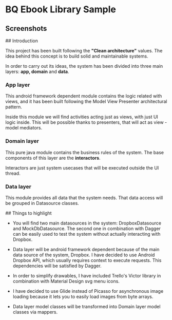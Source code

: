 # BQ Ebook Library Sample

## Screenshots

## Introduction

This project has been built following the **"Clean architecture"** values.
The idea behind this concept is to build solid and maintainable systems.

In order to carry out its ideas, the system has been divided into three main layers: **app, domain** and **data**.

### App layer

This android framework dependent module contains the logic related with views, and it has been built following the Model View Presenter
architectural pattern.

Inside this module we will find activities acting just as views, with just UI logic inside. This will be possible
thanks to presenters, that will act as view - model mediators.


### Domain layer

This pure java module contains the business rules of the system. The base components of this layer are the **interactors**.

Interactors are just system usecases that will be executed outside the UI thread.


### Data layer

This module provides all data that the system needs. That data access will be grouped in Datasource classes.


## Things to highlight

+ You will find two main datasources in the system: DropboxDatasource and MockDbDatasource.
The second one in combination with Dagger can be easily used to test the system without actually interacting with Dropbox.

+ Data layer will be android framework dependent because of the main data source of the system, Dropbox.
I have decided to use Android Dropbox API, which usually requires context to execute requests. This
dependencies will be satisfied by Dagger.

+ In order to simplify drawables, I have included Trello's Victor library in combination with Material
Design svg menu icons.

+ I have decided to use Glide instead of Picasso for asynchronous image loading because it lets you to
easily load images from byte arrays.

+ Data layer model classes will be transformed into Domain layer model classes via mappers.







